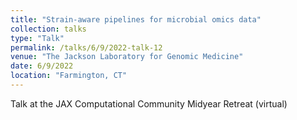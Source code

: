 ```yaml
---
title: "Strain-aware pipelines for microbial omics data"
collection: talks
type: "Talk"
permalink: /talks/6/9/2022-talk-12
venue: "The Jackson Laboratory for Genomic Medicine"
date: 6/9/2022
location: "Farmington, CT"
---
```


Talk at the JAX Computational Community Midyear Retreat (virtual)
